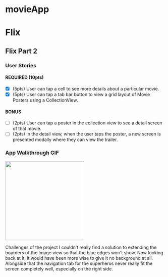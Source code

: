 # movieApp
# Flix



## Flix Part 2

### User Stories

#### REQUIRED (10pts)
- [X] (5pts) User can tap a cell to see more details about a particular movie.
- [X] (5pts) User can tap a tab bar button to view a grid layout of Movie Posters using a CollectionView.

#### BONUS
- [ ] (2pts) User can tap a poster in the collection view to see a detail screen of that movie.
- [ ] (2pts) In the detail view, when the user taps the poster, a new screen is presented modally where they can view the trailer.

### App Walkthrough GIF

<img src="http://g.recordit.co/27mXAxgroW.gif" width=250><br>



Challenges of the project 
I couldn't really find a solution to extending the boarders of the image view so that the blue edges won't show. Now looking back at it, it would have been more wise to give it no background at all. Alongside that the navigation tab for the superheros never really fit the screen completely well, especially on the right side.
